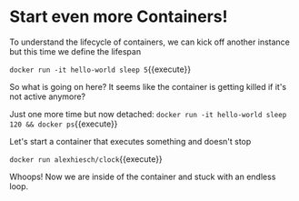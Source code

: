 # Start even more Containers!

To understand the lifecycle of containers, we can kick off another instance but this time we define the lifespan

`docker run -it hello-world sleep 5`{{execute}}

So what is going on here? 
It seems like the container is getting killed if it's not active anymore?

Just one more time but now detached:
`docker run -it hello-world sleep 120 && docker ps`{{execute}}


Let's start a container that executes something and doesn't stop

`docker run alexhiesch/clock`{{execute}}

Whoops!
Now we are inside of the container and stuck with an endless loop.



